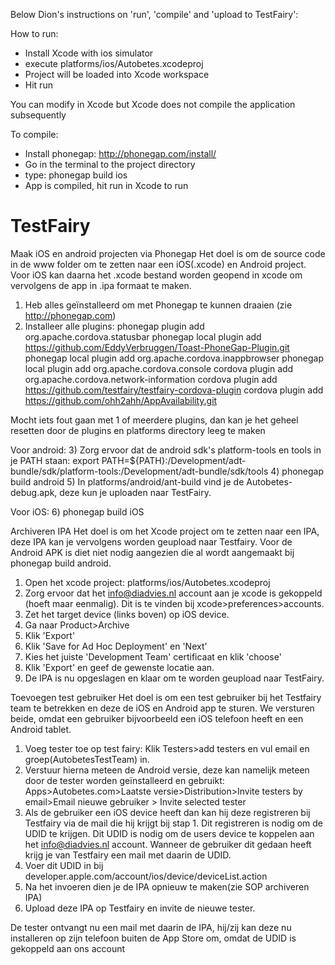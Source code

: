 Below Dion's instructions on 'run', 'compile' and 'upload to TestFairy':

How to run:
- Install Xcode with ios simulator
- execute platforms/ios/Autobetes.xcodeproj
- Project will be loaded into Xcode workspace
- Hit run

You can modify in Xcode but Xcode does not compile the application subsequently

To compile:
- Install phonegap: http://phonegap.com/install/
- Go in the terminal to the project directory
- type: phonegap build ios
- App is compiled, hit run in Xcode to run

# TestFairy
Maak iOS en android projecten via Phonegap
Het doel is om de source code in de www folder om te zetten naar een iOS(.xcode) en Android project. Voor iOS kan daarna het .xcode bestand worden geopend in xcode om vervolgens de app in .ipa formaat te maken.

1) Heb alles geïnstalleerd om met Phonegap te kunnen draaien (zie http://phonegap.com)
2) Installeer alle plugins:
phonegap plugin add org.apache.cordova.statusbar
phonegap local plugin add https://github.com/EddyVerbruggen/Toast-PhoneGap-Plugin.git
phonegap local plugin add org.apache.cordova.inappbrowser
phonegap local plugin add org.apache.cordova.console
cordova plugin add org.apache.cordova.network-information
cordova plugin add https://github.com/testfairy/testfairy-cordova-plugin
cordova plugin add https://github.com/ohh2ahh/AppAvailability.git

Mocht iets fout gaan met 1 of meerdere plugins, dan kan je het geheel resetten door de plugins en platforms directory leeg te maken

Voor android:
3) Zorg ervoor dat de android sdk's platform-tools en tools in je PATH staan:
export PATH=${PATH}:/Development/adt-bundle/sdk/platform-tools:/Development/adt-bundle/sdk/tools
4) phonegap build android
5) In platforms/android/ant-build vind je de Autobetes-debug.apk, deze kun je uploaden naar TestFairy.

Voor iOS:
6) phonegap build iOS

Archiveren IPA
Het doel is om het Xcode project om te zetten naar een IPA, deze IPA kan je vervolgens worden geupload naar Testfairy. Voor de Android APK is diet niet nodig aangezien die al wordt aangemaakt bij phonegap build android. 

1) Open het xcode project: platforms/ios/Autobetes.xcodeproj
2) Zorg ervoor dat het info@diadvies.nl account aan je xcode is gekoppeld (hoeft maar eenmalig). Dit is te vinden bij xcode>preferences>accounts.
3) Zet het target device (links boven) op iOS device.
4) Ga naar Product>Archive
5) Klik 'Export'
6) Klik 'Save for Ad Hoc Deployment' en 'Next'
7) Kies het juiste 'Development Team' certificaat en klik 'choose'
8) Klik 'Export' en geef de gewenste locatie aan.
9) De IPA is nu opgeslagen en klaar om te worden geupload naar TestFairy.

Toevoegen test gebruiker
Het doel is om een test gebruiker bij het Testfairy team te betrekken en deze de iOS en Android app te sturen. We versturen beide, omdat een gebruiker bijvoorbeeld een iOS telefoon heeft en een Android tablet.

1) Voeg tester toe op test fairy: Klik Testers>add testers en vul email en groep(AutobetesTestTeam) in.
2) Verstuur hierna meteen de Android versie, deze kan namelijk meteen door de tester worden geïnstalleerd en gebruikt:
Apps>Autobetes.com>Laatste versie>Distribution>Invite testers by email>Email nieuwe gebruiker > Invite selected tester
3) Als de gebruiker een iOS device heeft dan kan hij deze registreren bij Testfairy via de mail die hij krijgt bij stap 1. Dit registreren is nodig om de UDID te krijgen. Dit UDID is nodig om de users device te koppelen aan het info@diadvies.nl account. Wanneer de gebruiker dit gedaan heeft krijg je van Testfairy een mail met daarin de UDID.
4) Voer dit UDID in bij developer.apple.com/account/ios/device/deviceList.action
5) Na het invoeren dien je de IPA opnieuw te maken(zie SOP archiveren IPA)
6) Upload deze IPA op Testfairy en invite de nieuwe tester.

De tester ontvangt nu een mail met daarin de IPA, hij/zij kan deze nu installeren op zijn telefoon buiten de App Store om, omdat de UDID is gekoppeld aan ons account
